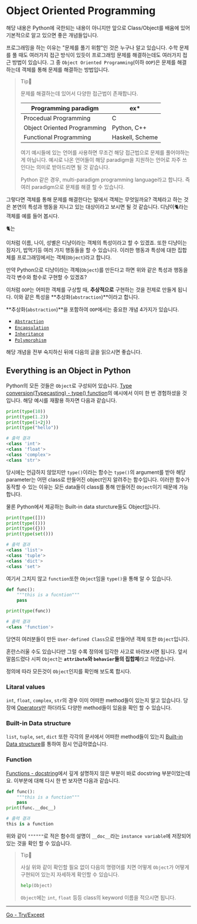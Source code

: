 # Object Oriented Programming

해당 내용은 Python에 국한되는 내용이 아니지만 앞으로 Class/Object를 배움에 있어 기본적으로 알고 있으면 좋은 개념들입니다.

프로그래밍을 하는 이유는 "문제를 풀기 위함"인 것은 누구나 알고 있습니다. 수학 문제를 풀 때도 여러가지 접근 방식이 있듯이 프로그래밍 문제를 해결하는데도 여러가지 접근 방법이 있습니다. 그 중 `Object Oriented Programming`(이하 `OOP`)은 문제를 해결하는데 객체를 통해 문제를 해결하는 방법입니다.

> Tip👀
>
> 문제를 해결하는데 있어서 다양한 접근법이 존재합니다.
>
> | Programming paradigm        | ex*             |
> | --------------------------- | --------------- |
> | Procedual Programming       | C               |
> | Object Oriented Programming | Python, C++     |
> | Functional Programming      | Haskell, Scheme |
>
> 여기 예시들에 있는 언어를 사용하면 무조건 해당 접근법으로 문제를 풀어야하는게 아닙니다. 예시로 나온 언어들이 해당 paradigm을 지원하는 언어로 자주 쓰인다는 의미로 받아드리면 될 것 같습니다.
>
> Python 같은 경우,  multi-paradigm programming language라고 합니다. 즉 여러 paradigm으로 문제를 해결 할 수 있습니다.

그렇다면 객체를 통해 문제를 해결한다는 말에서 객체는 무엇일까요? 객체라고 하는 것은 본연의 특성과 행동을 지니고 있는 대상이라고 보시면 될 것 같습니다. 디냥이🐈라는 객체를 예를 들어 봅시다.

🐈는 

이처럼 이름, 나이, 성별은 디냥이라는 객체의 특성이라고 할 수 있겠죠. 또한 디냥이는 잠자기, 밥먹기등 여러 가지 행동들을 할 수 있습니다. 이러한 행동과 특성에 대한 집합체를 프로그래밍에서는 객체(`Object`)라고 합니다.

만약 Python으로 디냥이라는 객체(`Object`)를 만든다고 하면 위와 같은 특성과 행동을 각각 변수와 함수로 구현할 수 있겠죠?

이처럼 `OOP`는 어떠한 객체를 구상할 때,  **추상적으로** 구현하는 것을 전제로 만들게 됩니다. 이와 같은 특성을 **추상화(`abstraction`)**이라고 합니다. 

**추상화(`abstraction`)**을 포함하여 `OOP`에서는 중요한 개념 4가지가 있습니다.

- [`Abstraction`](./Abstraction.md)
- [`Encapsulation`](./Encapsulation.md)
- [`Inheritance`](./Inheritance.md)
- [`Polymorphism`](./Polymorphism.md)

해당 개념을 전부 숙지하신 뒤에 다음의 글을 읽으시면 좋습니다.

## Everything is an Object in Python

Python의 모든 것들은 `Object`로 구성되어 있습니다. [Type conversion(Typecasting) - type() function](./Type-conversion(Typecasting).md#type-function)의 예시에서 이미 한 번 경험하셨을 것입니다. 해당 예시를 재활용 하자면 다음과 같습니다.

```python
print(type(10))
print(type(1.2))
print(type(1+2j))
print(type("hello"))
```

```python
# 출력 결과
<class 'int'>
<class 'float'>
<class 'complex'>
<class 'str'>
```

당시에는 언급하지 않았지만 `type()`이라는 함수는 `type()`의 argument를 받아 해당 parameter는 어떤 class로 만들어진 object인지 알려주는 함수입니다. 이러한 함수가 동작할 수 있는 이유는 모든 data들이 class를 통해 만들어진 `Object`이기 때문에 가능합니다.

물론 Python에서 제공하는 Built-in data sturcture들도 Object입니다.

```python
print(type([]))
print(type(()))
print(type({}))
print(type(set()))
```

```python
# 출력 결과
<class 'list'>
<class 'tuple'>
<class 'dict'>
<class 'set'>
```

여기서 그치지 않고 `function`또한 `Object`임을 `type()`을 통해 알 수 있습니다.

```python
def func():
    """this is a fucntion"""
    pass

print(type(func))
```

```python
# 출력 결과
<class 'function'>
```

당연히 여러분들이 만든 `User-defined Class`으로 만들어낸 객체 또한 `Object`입니다.

혼란스러울 수도 있습니다만 그럴 수록 정의에 입각한 사고로 바라보시면 됩니다. 앞서 말씀드렸다 시피 `Object`는  **`attribute`와 `behavier`들의 집합체**라고 하였습니다.

정의에 따라 모든것이 `Object`인지를 확인해 보도록 합시다. 

### Litaral values

`int`, `float`, `complex`, `str`의 경우 이미 어떠한 method들이 있는지 알고 있습니다. 당장에 [Operators](./Operators)만 하더라도 다양한 method들이 있음을 확인 할 수 있습니다.

### Built-in Data structure

`list`, `tuple`, `set`, `dict` 또한 각각의 문서에서 어떠한 method들이 있는지 [Built-in Data structure](./Built-in-Data-structure.md)를 통하여 잠시 언급하였습니다. 

### Function

[Functions - docstring](./Functions.md#docstring)에서 깊게 설명하지 않은 부분이 바로 docstring 부분이었는데요. 이부분에 대해 다시 한 번 보자면 다음과 같습니다.

```python
def func():
    """this is a function"""
    pass
print(func.__doc__)
```

```python
# 출력 결과
this is a function
```

위와 같이 `""""""`로 적은 함수의 설명이 `__doc__`라는 `instance variable`에 저장되어 있는 것을 확인 할 수 있습니다.

> Tip👀
>
> 사실 위와 같이 확인할 필요 없이 다음의 명령어를 치면 어떻게 `Object`가 어떻게 구현되어 있는지 자세하게 확인할 수 있습니다.
>
> ```python
> help(Object)
> ```
>
> `Object`에는 `int`, `float` 등등 class의 keyword 이름을 적으시면 됩니다.

---

[Go - Try/Except](./Try\/Except.md)